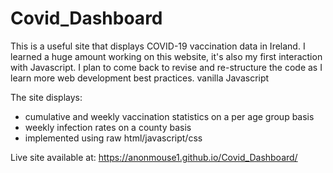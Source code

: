 # Covid_Dashboard
This is a useful site that displays COVID-19 vaccination data in Ireland.
I learned a huge amount working on this website, it's also my first interaction with Javascript. I plan to come back to revise and re-structure the code as I learn more web development best practices.
vanilla Javascript

The site displays:

- cumulative and weekly vaccination statistics on a per age group basis
- weekly infection rates on a county basis
- implemented using raw html/javascript/css

Live site available at: https://anonmouse1.github.io/Covid_Dashboard/
